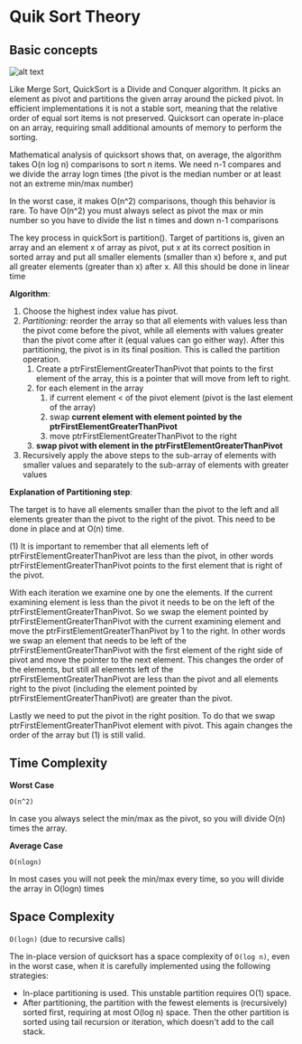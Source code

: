 # Quik Sort Theory

## Basic concepts

![alt text](http://www.geeksforgeeks.org/wp-content/uploads/gq/2014/01/QuickSort2.png "Quicksort")

Like Merge Sort, QuickSort is a Divide and Conquer algorithm. 
It picks an element as pivot and partitions the given array around the picked pivot.
In efficient implementations it is not a stable sort, meaning that the relative order of equal sort items is not preserved. 
Quicksort can operate in-place on an array, requiring small additional amounts of memory to perform the sorting.

Mathematical analysis of quicksort shows that, on average, the algorithm takes O(n log n) comparisons to sort n items. We need n-1 compares and we divide the array logn times (the pivot is the median number or
at least not an extreme min/max number)

In the worst case, it makes O(n^2) comparisons, though this behavior is rare.
To have O(n^2) you must always select as pivot the max or min number so you have to divide the list n times
and down n-1 comparisons

The key process in quickSort is partition(). Target of partitions is, given an array and an element x of array as pivot, 
put x at its correct position in sorted array and put all smaller elements (smaller than x) before x, 
and put all greater elements (greater than x) after x. All this should be done in linear time

**Algorithm**:

1) Choose the highest index value has pivot.
2) *Partitioning*: reorder the array so that all elements with values less than the pivot come before the pivot, 
while all elements with values greater than the pivot come after it (equal values can go either way). 
After this partitioning, the pivot is in its final position. This is called the partition operation.
    1) Create a ptrFirstElementGreaterThanPivot that points to the first element of the array,
       this is a pointer that will move from left to right.
    2) for each element in the array
        1) if current element < of the pivot element (pivot is the last element of the array)
        2) swap **current element with element pointed by the ptrFirstElementGreaterThanPivot**
        3) move ptrFirstElementGreaterThanPivot to the right
    3) **swap pivot with element in the ptrFirstElementGreaterThanPivot**
3) Recursively apply the above steps to the sub-array of elements with smaller values and separately
 to the sub-array of elements with greater values

**Explanation of Partitioning step**:

The target is to have all elements smaller than the pivot to the left and all elements greater than the pivot to the right of the pivot.
This need to be done in place and at O(n) time.

(1) It is important to remember that all elements left of ptrFirstElementGreaterThanPivot are less than the pivot, 
in other words ptrFirstElementGreaterThanPivot points to the first element that is right of the pivot.

With each iteration we examine one by one the elements. 
If the current examining element is less than the pivot it needs to be on the left of the ptrFirstElementGreaterThanPivot. 
So we swap the element pointed by ptrFirstElementGreaterThanPivot with the current examining element
and move the ptrFirstElementGreaterThanPivot by 1 to the right. In other words we swap an element 
that needs to be left of the ptrFirstElementGreaterThanPivot with the first element of the right side of pivot and move the pointer to the next element. 
This changes the order of the elements, but still all elements left of the ptrFirstElementGreaterThanPivot are less than the pivot and all elements right to the pivot
(including the element pointed by ptrFirstElementGreaterThanPivot) are greater than the pivot.

Lastly we need to put the pivot in the right position. To do that we swap ptrFirstElementGreaterThanPivot element with pivot. This again changes the 
order of the array but (1) is still valid.

## Time Complexity

**Worst Case**

`O(n^2)`

In case you always select the min/max as the pivot, so you will divide O(n) times the array.

**Average Case**

`O(nlogn)`

In most cases you will not peek the min/max every time, so you will divide the array in O(logn) times

## Space Complexity

`O(logn)` (due to recursive calls)

The in-place version of quicksort has a space complexity of `O(log n)`, 
even in the worst case, when it is carefully implemented using the following strategies:

- In-place partitioning is used. This unstable partition requires O(1) space.
- After partitioning, the partition with the fewest elements is (recursively) sorted first, 
requiring at most O(log n) space. Then the other partition is sorted using tail recursion or iteration, which doesn't add to the call stack.





